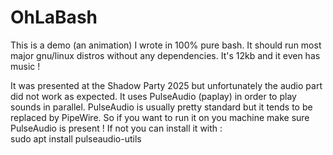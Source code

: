 # OhLaBash
This is a demo (an animation) I wrote in 100% pure bash. It should run most major gnu/linux distros without any dependencies.
It's 12kb and it even has music !

It was presented at the Shadow Party 2025 but unfortunately the audio part did not work as expected. 
It uses PulseAudio (paplay) in order to play sounds in parallel. 
PulseAudio is usually pretty standard but it tends to be replaced by PipeWire. So if you want to run it on you machine make sure PulseAudio is present ! If not you can install it with   :  
sudo apt install pulseaudio-utils
